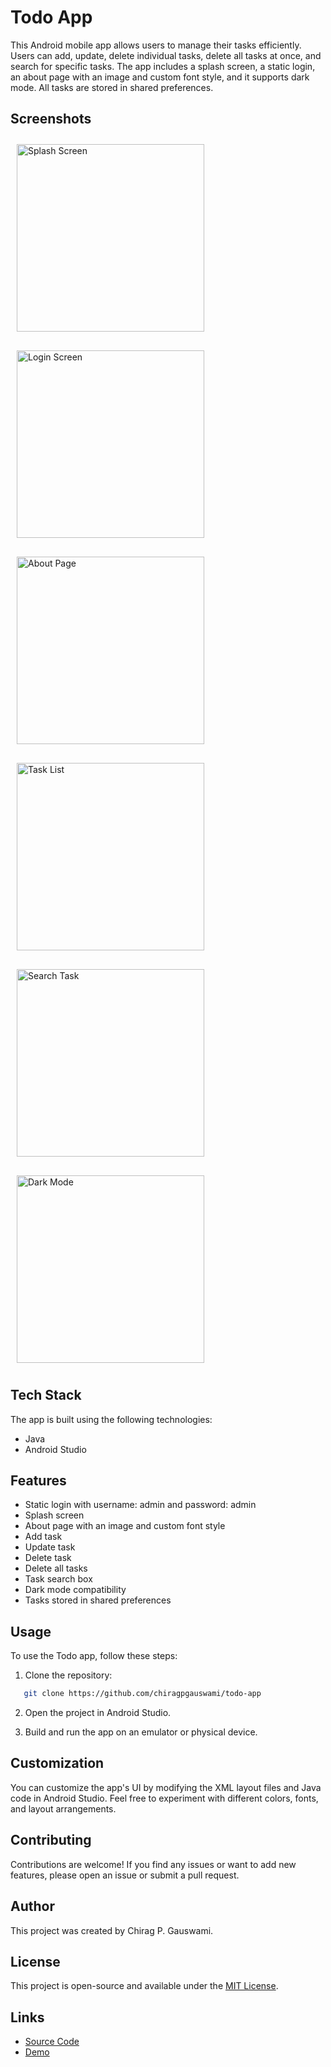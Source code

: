 # Todo App

This Android mobile app allows users to manage their tasks efficiently. Users can add, update, delete individual tasks, delete all tasks at once, and search for specific tasks. The app includes a splash screen, a static login, an about page with an image and custom font style, and it supports dark mode. All tasks are stored in shared preferences.

## Screenshots

<div style="display: flex; flex-wrap: wrap; gap: 10px;">
    <div style="flex: 1 1 calc(50% - 20px); margin: 10px;">
        <a target="_blank" rel="noopener noreferrer" href="/chiragpgauswami/todo-app/blob/master/spash-screen.png">
            <img src="spash-screen.png" alt="Splash Screen" width="300" style="max-width: 100%;">
        </a>
    </div>
    <div style="flex: 1 1 calc(50% - 20px); margin: 10px;">
        <a target="_blank" rel="noopener noreferrer" href="/chiragpgauswami/todo-app/blob/master/login.png">
            <img src="login.png" alt="Login Screen" width="300" style="max-width: 100%;">
        </a>
    </div>
    <div style="flex: 1 1 calc(50% - 20px); margin: 10px;">
        <a target="_blank" rel="noopener noreferrer" href="/chiragpgauswami/todo-app/blob/master/about.png">
            <img src="about.png" alt="About Page" width="300" style="max-width: 100%;">
        </a>
    </div>
    <div style="flex: 1 1 calc(50% - 20px); margin: 10px;">
        <a target="_blank" rel="noopener noreferrer" href="/chiragpgauswami/todo-app/blob/master/home.png">
            <img src="home.png" alt="Task List" width="300" style="max-width: 100%;">
        </a>
    </div>
    <div style="flex: 1 1 calc(50% - 20px); margin: 10px;">
        <a target="_blank" rel="noopener noreferrer" href="/chiragpgauswami/todo-app/blob/master/search.png">
            <img src="search.png" alt="Search Task" width="300" style="max-width: 100%;">
        </a>
    </div>
    <div style="flex: 1 1 calc(50% - 20px); margin: 10px;">
        <a target="_blank" rel="noopener noreferrer" href="/chiragpgauswami/todo-app/blob/master/dark-mode.png">
            <img src="dark-mode.png" alt="Dark Mode" width="300" style="max-width: 100%;">
        </a>
    </div>
</div>


## Tech Stack

The app is built using the following technologies:

* Java
* Android Studio

## Features

* Static login with username: admin and password: admin
* Splash screen
* About page with an image and custom font style
* Add task
* Update task
* Delete task
* Delete all tasks
* Task search box
* Dark mode compatibility
* Tasks stored in shared preferences

## Usage

To use the Todo app, follow these steps:

1. Clone the repository:

```bash
   git clone https://github.com/chiragpgauswami/todo-app
```

2. Open the project in Android Studio.

3. Build and run the app on an emulator or physical device.

## Customization

You can customize the app's UI by modifying the XML layout files and Java code in Android Studio. Feel free to experiment with different colors, fonts, and layout arrangements.

## Contributing

Contributions are welcome! If you find any issues or want to add new features, please open an issue or submit a pull request.

## Author

This project was created by Chirag P. Gauswami.

## License

This project is open-source and available under the [MIT License](LICENSE).

## Links

- [Source Code](https://github.com/chiragpgauswami/todo-app)
- [Demo](https://github.comTodo.apk)

